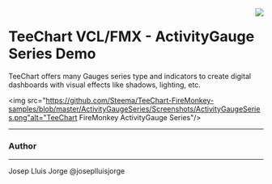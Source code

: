 
<a href="https://www.steema.com/product/net_ios">
<img align="right" src="http://www.teechart.net/img/logos/teechart_vcl.png">
</a>

TeeChart VCL/FMX - ActivityGauge Series Demo
========================================

TeeChart offers many Gauges series type and indicators to create digital dashboards with visual effects like shadows, lighting, etc.


<img src="https://github.com/Steema/TeeChart-FireMonkey-samples/blob/master/ActivityGaugeSeries/Screenshots/ActivityGaugeSeries.png"alt="TeeChart FireMonkey ActivityGauge Series"/>


------
### Author
------
Josep Lluis Jorge
@joseplluisjorge